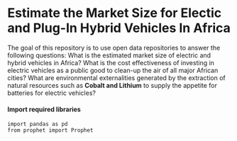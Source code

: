 # Estimate the Market Size for Electic and Plug-In Hybrid Vehicles In Africa
The goal of this repository is to use open data repositories to answer the following questions: What is the estimated market size of electric and hybrid vehicles in Africa? What is the cost effectiveness of investing in electric vehicles as a public good to clean-up the air of all major African cities? What are environmental externalities generated by the extraction of natural resources such as **Cobalt and Lithium** to supply the appetite for batteries for electric vehicles?

#### Import required libraries
```
import pandas as pd
from prophet import Prophet
```